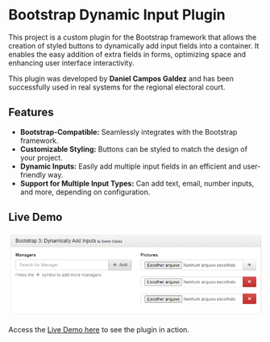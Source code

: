 # Bootstrap Dynamic Input Plugin

This project is a custom plugin for the Bootstrap framework that allows the creation of styled buttons to dynamically add input fields into a container. It enables the easy addition of extra fields in forms, optimizing space and enhancing user interface interactivity.

This plugin was developed by **Daniel Campos Galdez** and has been successfully used in real systems for the regional electoral court.

## Features

- **Bootstrap-Compatible:** Seamlessly integrates with the Bootstrap framework.
- **Customizable Styling:** Buttons can be styled to match the design of your project.
- **Dynamic Inputs:** Easily add multiple input fields in an efficient and user-friendly way.
- **Support for Multiple Input Types:** Can add text, email, number inputs, and more, depending on configuration.

## Live Demo
![Plugin Preview](./preview.png)

Access the [Live Demo here](https://replit.com/@DANIELCAMPOS26/rpgemc?v=1#main.c) to see the plugin in action.
